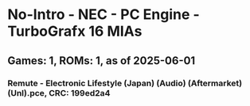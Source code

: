 # No-Intro - NEC - PC Engine - TurboGrafx 16 MIAs
## Games: 1, ROMs: 1, as of 2025-06-01

### Remute - Electronic Lifestyle (Japan) (Audio) (Aftermarket) (Unl).pce, CRC: 199ed2a4
